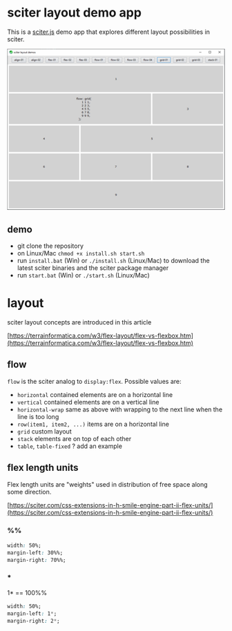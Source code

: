 # sciter layout demo app

This is a [sciter.js](https://sciter.com/) demo app that explores different layout possibilities in sciter.

![sciter layout screenshot](screenshot.png)

## demo

- git clone the repository
- on Linux/Mac `chmod +x install.sh start.sh`
- run `install.bat` (Win) or `./install.sh` (Linux/Mac) to download the latest sciter binaries and the sciter package manager
- run `start.bat` (Win) or `./start.sh` (Linux/Mac)

# layout

sciter layout concepts are introduced in this article

[https://terrainformatica.com/w3/flex-layout/flex-vs-flexbox.htm](https://terrainformatica.com/w3/flex-layout/flex-vs-flexbox.htm)

## flow

`flow` is the sciter analog to `display:flex`. Possible values are:

- `horizontal` contained elements are on a horizontal line
- `vertical` contained elements are on a vertical line
- `horizontal-wrap` same as above with wrapping to the next line when the line is too long
- `row(item1, item2, ...)` items are on a horizontal line
- `grid` custom layout
- `stack` elements are on top of each other
- `table`, `table-fixed` ? add an example

## flex length units

Flex length units are "weights" used in distribution of free space along some direction.

[https://sciter.com/css-extensions-in-h-smile-engine-part-ii-flex-units/](https://sciter.com/css-extensions-in-h-smile-engine-part-ii-flex-units/)

### %%

```css
width: 50%;
margin-left: 30%%;
margin-right: 70%%;
```

### *

1* == 100%%

```css
width: 50%;
margin-left: 1*;
margin-right: 2*;
```
